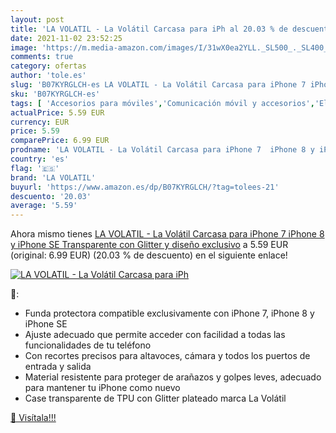 ```yaml
---
layout: post
title: 'LA VOLATIL - La Volátil Carcasa para iPh al 20.03 % de descuento'
date: 2021-11-02 23:52:25
image: 'https://m.media-amazon.com/images/I/31wX0ea2YLL._SL500_._SL400_.jpg'
comments: true
category: ofertas
author: 'tole.es'
slug: 'B07KYRGLCH-es LA VOLATIL - La Volátil Carcasa para iPhone 7 iPhone 8 y...'
sku: 'B07KYRGLCH-es'
tags: [ 'Accesorios para móviles','Comunicación móvil y accesorios','Electrónica','Fundas y carcasas para teléfonos móviles','iphone','la volatil', ]
actualPrice: 5.59 EUR
currency: EUR
price: 5.59
comparePrice: 6.99 EUR
prodname: 'LA VOLATIL - La Volátil Carcasa para iPhone 7  iPhone 8 y iPhone SE Transparente con Glitter y diseño exclusivo'
country: 'es'
flag: '🇪🇸'
brand: 'LA VOLATIL'
buyurl: 'https://www.amazon.es/dp/B07KYRGLCH/?tag=tolees-21'
descuento: '20.03'
average: '5.59'
---
```


Ahora mismo tienes [LA VOLATIL - La Volátil Carcasa para iPhone 7  iPhone 8 y iPhone SE Transparente con Glitter y diseño exclusivo](https://www.amazon.es/dp/B07KYRGLCH/?tag=tolees-21) a 5.59 EUR (original: 6.99 EUR) (20.03 %  de descuento) en el siguiente enlace!

[![LA VOLATIL - La Volátil Carcasa para iPh](https://m.media-amazon.com/images/I/31wX0ea2YLL._SL500_._SL400_.jpg)](https://www.amazon.es/dp/B07KYRGLCH/?tag=tolees-21)

🔎:

- Funda protectora compatible exclusivamente con iPhone 7, iPhone 8 y iPhone SE
- Ajuste adecuado que permite acceder con facilidad a todas las funcionalidades de tu teléfono
- Con recortes precisos para altavoces, cámara y todos los puertos de entrada y salida
- Material resistente para proteger de arañazos y golpes leves, adecuado para mantener tu iPhone como nuevo
- Case transparente de TPU con Glitter plateado marca La Volátil

[🛒 Visítala!!!](https://www.amazon.es/dp/B07KYRGLCH/?tag=tolees-21)
